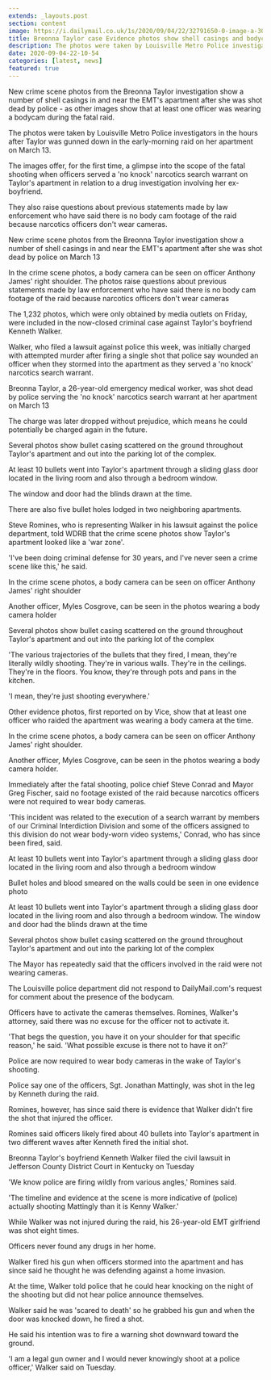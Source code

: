 ```yaml
---
extends: _layouts.post
section: content
image: https://i.dailymail.co.uk/1s/2020/09/04/22/32791650-0-image-a-30_1599253649846.jpg 
title: Breonna Taylor case Evidence photos show shell casings and bodycam 
description: The photos were taken by Louisville Metro Police investigators in the hours after Breonna Taylor was gunned down in the early-morning raid on her apartment on March 13. 
date: 2020-09-04-22-10-54 
categories: [latest, news] 
featured: true 
--- 
```

New crime scene photos from the Breonna Taylor investigation show a number of shell casings in and near the EMT's apartment after she was shot dead by police - as other images show that at least one officer was wearing a bodycam during the fatal raid. 

The photos were taken by Louisville Metro Police investigators in the hours after Taylor was gunned down in the early-morning raid on her apartment on March 13.

The images offer, for the first time, a glimpse into the scope of the fatal shooting when officers served a 'no knock' narcotics search warrant on Taylor's apartment in relation to a drug investigation involving her ex-boyfriend. 

They also raise questions about previous statements made by law enforcement who have said there is no body cam footage of the raid because narcotics officers don't wear cameras. 

New crime scene photos from the Breonna Taylor investigation show a number of shell casings in and near the EMT's apartment after she was shot dead by police on March 13

In the crime scene photos, a body camera can be seen on officer Anthony James' right shoulder. The photos raise questions about previous statements made by law enforcement who have said there is no body cam footage of the raid because narcotics officers don't wear cameras

The 1,232 photos, which were only obtained by media outlets on Friday, were included in the now-closed criminal case against Taylor's boyfriend Kenneth Walker.

Walker, who filed a lawsuit against police this week, was initially charged with attempted murder after firing a single shot that police say wounded an officer when they stormed into the apartment as they served a 'no knock' narcotics search warrant.

Breonna Taylor, a 26-year-old emergency medical worker, was shot dead by police serving the 'no knock' narcotics search warrant at her apartment on March 13

The charge was later dropped without prejudice, which means he could potentially be charged again in the future.  

Several photos show bullet casing scattered on the ground throughout Taylor's apartment and out into the parking lot of the complex. 

At least 10 bullets went into Taylor's apartment through a sliding glass door located in the living room and also through a bedroom window. 

The window and door had the blinds drawn at the time.

There are also five bullet holes lodged in two neighboring apartments. 

Steve Romines, who is representing Walker in his lawsuit against the police department, told WDRB that the crime scene photos show Taylor's apartment looked like a 'war zone'. 

'I've been doing criminal defense for 30 years, and I've never seen a crime scene like this,' he said. 

In the crime scene photos, a body camera can be seen on officer Anthony James' right shoulder

Another officer, Myles Cosgrove, can be seen in the photos wearing a body camera holder

Several photos show bullet casing scattered on the ground throughout Taylor's apartment and out into the parking lot of the complex

'The various trajectories of the bullets that they fired, I mean, they're literally wildly shooting. They're in various walls. They're in the ceilings. They're in the floors. You know, they're through pots and pans in the kitchen. 

'I mean, they're just shooting everywhere.' 

Other evidence photos, first reported on by Vice, show that at least one officer who raided the apartment was wearing a body camera at the time.

In the crime scene photos, a body camera can be seen on officer Anthony James' right shoulder.

Another officer, Myles Cosgrove, can be seen in the photos wearing a body camera holder.

Immediately after the fatal shooting, police chief Steve Conrad and Mayor Greg Fischer, said no footage existed of the raid because narcotics officers were not required to wear body cameras.

'This incident was related to the execution of a search warrant by members of our Criminal Interdiction Division and some of the officers assigned to this division do not wear body-worn video systems,' Conrad, who has since been fired, said.  

At least 10 bullets went into Taylor's apartment through a sliding glass door located in the living room and also through a bedroom window

Bullet holes and blood smeared on the walls could be seen in one evidence photo

At least 10 bullets went into Taylor's apartment through a sliding glass door located in the living room and also through a bedroom window. The window and door had the blinds drawn at the time

Several photos show bullet casing scattered on the ground throughout Taylor's apartment and out into the parking lot of the complex

The Mayor has repeatedly said that the officers involved in the raid were not wearing cameras.

The Louisville police department did not respond to DailyMail.com's request for comment about the presence of the bodycam. 

Officers have to activate the cameras themselves. Romines, Walker's attorney, said there was no excuse for the officer not to activate it.

'That begs the question, you have it on your shoulder for that specific reason,' he said. 'What possible excuse is there not to have it on?'

Police are now required to wear body cameras in the wake of Taylor's shooting.  

Police say one of the officers, Sgt. Jonathan Mattingly, was shot in the leg by Kenneth during the raid. 

Romines, however, has since said there is evidence that Walker didn't fire the shot that injured the officer. 

Romines said officers likely fired about 40 bullets into Taylor's apartment in two different waves after Kenneth fired the initial shot. 

Breonna Taylor's boyfriend Kenneth Walker filed the civil lawsuit in Jefferson County District Court in Kentucky on Tuesday

'We know police are firing wildly from various angles,' Romines said. 

'The timeline and evidence at the scene is more indicative of (police) actually shooting Mattingly than it is Kenny Walker.' 

While Walker was not injured during the raid, his 26-year-old EMT girlfriend was shot eight times. 

Officers never found any drugs in her home.  

Walker fired his gun when officers stormed into the apartment and has since said he thought he was defending against a home invasion.  

At the time, Walker told police that he could hear knocking on the night of the shooting but did not hear police announce themselves.  

Walker said he was 'scared to death' so he grabbed his gun and when the door was knocked down, he fired a shot.  

He said his intention was to fire a warning shot downward toward the ground.

'I am a legal gun owner and I would never knowingly shoot at a police officer,' Walker said on Tuesday. 

